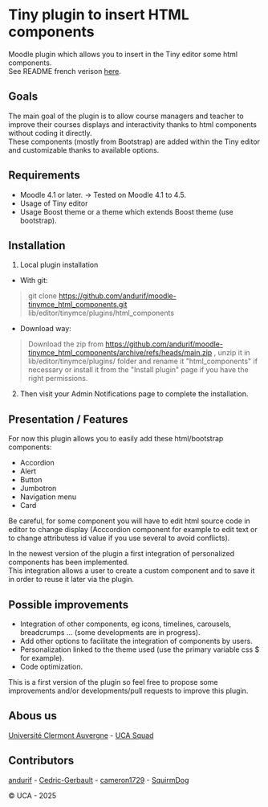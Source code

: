 Tiny plugin to insert HTML components
==================================
Moodle plugin which allows you to insert in the Tiny editor some html components.<br/>
See README french verison <a href="https://github.com/andurif/moodle-tinymce_html_components/blob/main/README-fr.md">here</a>.

Goals
------------
The main goal of the plugin is to allow course managers and teacher to improve their courses displays and interactivity thanks to html components without coding it directly.<br/>
These components (mostly from Bootstrap) are added within the Tiny editor and customizable thanks to available options.

Requirements
------------
- Moodle 4.1 or later.
-> Tested on Moodle 4.1 to 4.5.
- Usage of Tiny editor
- Usage Boost theme or a theme which extends Boost theme (use bootstrap).

Installation
------------
1. Local plugin installation

- With git:
> git clone https://github.com/andurif/moodle-tinymce_html_components.git lib/editor/tinymce/plugins/html_components

- Download way:
> Download the zip from <a href="https://github.com/andurif/moodle-tinymce_html_components/archive/refs/heads/main.zip" target="_blank">https://github.com/andurif/moodle-tinymce_html_components/archive/refs/heads/main.zip </a>, unzip it in lib/editor/tinymce/plugins/ folder and rename it "html_components" if necessary or install it from the "Install plugin" page if you have the right permissions.

2. Then visit your Admin Notifications page to complete the installation.


Presentation / Features
------------
For now this plugin allows you to easily add these html/bootstrap components:
- Accordion
- Alert
- Button
- Jumbotron
- Navigation menu
- Card
<p>Be careful, for some component you will have to edit html source code in editor to change display
(Acccordion component for example to edit text or to change attributess id value if you use several to avoid conflicts).</p>

In the newest version of the plugin a first integration of personalized components has been implemented.<br/>
This integration allows a user to create a custom component and to save it in order to reuse it later via the plugin.

Possible improvements
-----
- Integration of other components, eg icons, timelines, carousels, breadcrumps ... (some developments are in progress).
- Add other options to facilitate the integration of components by users.
- Personalization linked to the theme used (use the primary variable css $ for example).
- Code optimization.
<p>This is a first version of the plugin so feel free to propose some improvements and/or developments/pull requests to improve this plugin.</p>  

Abous us
------
<a href="https://www.uca.fr" target="_blank">Université Clermont Auvergne</a> -
<a href="https://github.com/UCA-Squad" target="_blank">UCA Squad</a>

Contributors
------
<a href="https://github.com/andurif" target="_blank">andurif</a> - <a href="https://github.com/Cedric-Gerbault" target="_blank">Cedric-Gerbault</a> - <a href="https://github.com/cameron1729" target="_blank">cameron1729</a> - <a href="https://github.com/SquirmDog" target="_blank">SquirmDog</a>

© UCA - 2025